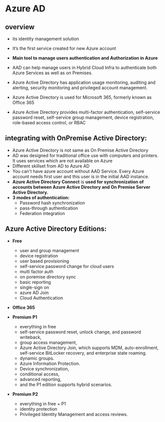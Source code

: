 
# Azure AD

##  overview

- its identity management solution
- It’s the first service created for new Azure account
- **Main tool to manage users authentication and Authorization in Azure**
 
- AAD can help manage users in Hybrid Cloud Infra to authenticate both Azure Services as well as on Premises.
- Azure Active Directory has application usage monitoring, auditing and alerting, security monitoring and privileged account management.
- Azure Active Directory is used for Microsoft 365, formerly known as Office 365
- Azure Active Directory provides multi-factor authentication, self-service password reset, self-service group management, device registration, role-based access control, or RBAC

## integrating with OnPremise Active Directory: 

- Azure Active Directory is not same as On Premise Active Directory
- AD was designed for traditional office use with computers and printers. It uses services which are not available on Azure
- Different skillset from AD to Azure AD
- You can't have azure account without AAD Service. Every Azure account needs first user and this user is in the initial AAD instance.
- **Azure Active Directory Connect** is **used for synchronization of accounts between Azure Active Directory and On Premise Server Active Directory.**
- **3 modes of authentication:** 
  - Password hash synchronization
  - pass-through authentication
  - Federation integration

## Azure Active Directory Editions: 

- **Free**
  - user and group management
  - device registration
  - user based provisioning
  - self-service password change for cloud users
  - multi factor auth
  - on poremise directory sync
  - basic reporting
  - single-sign on
  - azure AD Join
  - Cloud Authentication
 
- **Office 365**
- **Premium P1** 
  - everything in free
  - self-service password reset, unlock change, and password writeback,
  - group access management, 
  - Azure Active Directory Join, which supports MDM, auto-enrollment, self-service BitLocker recovery, and enterprise state roaming.
  - dynamic groups. 
  - Azure Information Protection. 
  - Device synchronization, 
  - conditional access, 
  - advanced reporting, 
  - and the P1 edition supports hybrid scenarios.

- **Premium P2**
  - everything in free + P1
  - identity protection
  - Privileged Identity Management and access reviews.

